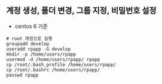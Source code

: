 ## 계정 생성, 폴더 변경, 그룹 지정, 비밀번호 설정
- centos 6 기준

```
# root 계정으로 실행
groupadd develop
useradd rpapp -G develop
mkdir -p /home/users/rpapp
usermod -d /home/users/rpapp/ rpapp
cp /root/.bash_profile /home/users/rpapp/
cp /root/.bashrc /home/users/rpapp/
passwd rpapp
```
